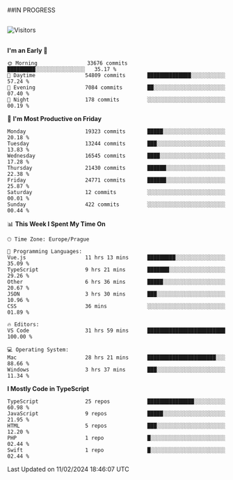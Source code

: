 ##IN PROGRESS
##
![Visitors](https://komarev.com/ghpvc/?username=petrbui&style=for-the-badge&label=Visitors+👀)



##
<!--
[![My GitHub stats](https://github-readme-stats.vercel.app/api?username=petrbui&theme=github_dark)](https://github.com/anuraghazra/github-readme-stats)

[![My wakatime stats](https://github-readme-stats.vercel.app/api/wakatime?username=petrbui&theme=github_dark)](https://github.com/anuraghazra/github-readme-stats)
-->
<!--START_SECTION:waka-->
**I'm an Early 🐤** 

```text
🌞 Morning                33676 commits       █████████░░░░░░░░░░░░░░░░   35.17 % 
🌆 Daytime                54809 commits       ██████████████░░░░░░░░░░░   57.24 % 
🌃 Evening                7084 commits        ██░░░░░░░░░░░░░░░░░░░░░░░   07.40 % 
🌙 Night                  178 commits         ░░░░░░░░░░░░░░░░░░░░░░░░░   00.19 % 
```
📅 **I'm Most Productive on Friday** 

```text
Monday                   19323 commits       █████░░░░░░░░░░░░░░░░░░░░   20.18 % 
Tuesday                  13244 commits       ███░░░░░░░░░░░░░░░░░░░░░░   13.83 % 
Wednesday                16545 commits       ████░░░░░░░░░░░░░░░░░░░░░   17.28 % 
Thursday                 21430 commits       ██████░░░░░░░░░░░░░░░░░░░   22.38 % 
Friday                   24771 commits       ██████░░░░░░░░░░░░░░░░░░░   25.87 % 
Saturday                 12 commits          ░░░░░░░░░░░░░░░░░░░░░░░░░   00.01 % 
Sunday                   422 commits         ░░░░░░░░░░░░░░░░░░░░░░░░░   00.44 % 
```


📊 **This Week I Spent My Time On** 

```text
🕑︎ Time Zone: Europe/Prague

💬 Programming Languages: 
Vue.js                   11 hrs 13 mins      █████████░░░░░░░░░░░░░░░░   35.09 % 
TypeScript               9 hrs 21 mins       ███████░░░░░░░░░░░░░░░░░░   29.26 % 
Other                    6 hrs 36 mins       █████░░░░░░░░░░░░░░░░░░░░   20.67 % 
JSON                     3 hrs 30 mins       ███░░░░░░░░░░░░░░░░░░░░░░   10.96 % 
CSS                      36 mins             ░░░░░░░░░░░░░░░░░░░░░░░░░   01.89 % 

🔥 Editors: 
VS Code                  31 hrs 59 mins      █████████████████████████   100.00 % 

💻 Operating System: 
Mac                      28 hrs 21 mins      ██████████████████████░░░   88.66 % 
Windows                  3 hrs 37 mins       ███░░░░░░░░░░░░░░░░░░░░░░   11.34 % 
```

**I Mostly Code in TypeScript** 

```text
TypeScript               25 repos            ███████████████░░░░░░░░░░   60.98 % 
JavaScript               9 repos             █████░░░░░░░░░░░░░░░░░░░░   21.95 % 
HTML                     5 repos             ███░░░░░░░░░░░░░░░░░░░░░░   12.20 % 
PHP                      1 repo              █░░░░░░░░░░░░░░░░░░░░░░░░   02.44 % 
Swift                    1 repo              █░░░░░░░░░░░░░░░░░░░░░░░░   02.44 % 
```




 Last Updated on 11/02/2024 18:46:07 UTC
<!--END_SECTION:waka-->
